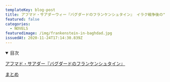```yaml
---
templateKey: blog-post
title: アフマド・サアダーウィー『バグダードのフランケンシュタイン』 イラク戦争後の"日常"から生まれた怪物
featured: false
categories:
  - NOVELS
featuredimage: /img/frankenstein-in-baghdad.jpg
issuedAt: 2020-11-24T17:14:30.839Z
---
```



<details open><summary>目次</summary>

[アフマド・サアダー『バグダードのフランケンシュタイン』](#about_ludowig_goransson)


[まとめ](#matome)

</details>